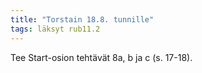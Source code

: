 ```yaml
---
title: "Torstain 18.8. tunnille"
tags: läksyt rub11.2
---
```


Tee Start-osion tehtävät 8a, b ja c (s. 17-18).